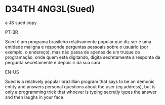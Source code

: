 # D34TH 4NG3L(Sued)
a JS sued copy

PT-BR

Sued é um programa brasileiro relativamente popular que diz ser é uma entidade maligna e responde perguntas pessoais sobre o usuário (por exemplo, o endereço),
mas não passa de apenas de um truque de programação, onde quem está digitando, digita secretamente a responta da pergunta secretamente e depois ri da sua cara


EN-US

Sued is a relatively popular brazillian program that says to be an demonic entity and answers personal questions about the user (eg address), but is only
a programming trick that whoever is typing secretly types the answer and then laughs in your face
